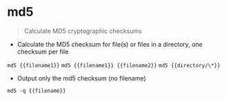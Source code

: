 # md5

> Calculate MD5 cryptographic checksums

- Calculate the MD5 checksum for file(s) or files in a directory, one checksum per file

`md5 {{filename1}}`
`md5 {{filename1}} {{filename2}}`
`md5 {{directory/\*}}`

- Output only the md5 checksum (no filename)

`md5 -q {{filename}}`
